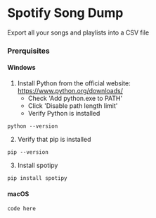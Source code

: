 # Spotify Song Dump
Export all your songs and playlists into a CSV file

### Prerquisites
#### Windows
1. Install Python from the official website: https://www.python.org/downloads/
   * Check 'Add python.exe to PATH'
   * Click 'Disable path length limit'
   * Verify Python is installed
```
python --version
```
2. Verify that pip is installed
```
pip --version
```
3. Install spotipy
```
pip install spotipy
```

#### macOS

`code here`
